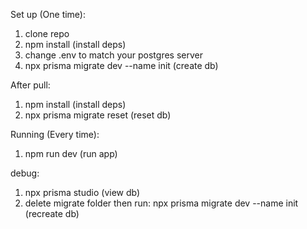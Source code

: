 Set up (One time):

1. clone repo
2. npm install (install deps)
3. change .env to match your postgres server
4. npx prisma migrate dev --name init (create db)

After pull:

1. npm install (install deps)
2. npx prisma migrate reset (reset db)

Running (Every time):

1. npm run dev (run app)

debug:

1. npx prisma studio (view db)
2. delete migrate folder then run: npx prisma migrate dev --name init (recreate db)
